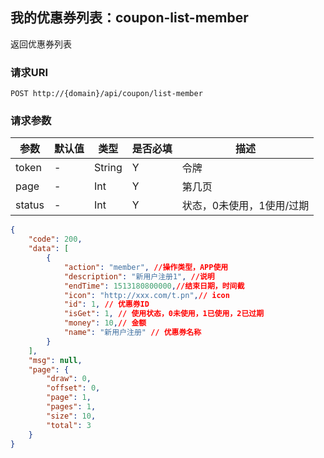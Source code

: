 ##  我的优惠券列表：coupon-list-member

返回优惠券列表

### 请求URI

`POST http://{domain}/api/coupon/list-member`

### 请求参数
参数 | 默认值 | 类型 | 是否必填 | 描述 
--------- | ------- | --------- | ------- | ----------- 
token | - | String | Y | 令牌
page | - | Int | Y | 第几页
status | - | Int | Y | 状态，0未使用，1使用/过期
 
```json
{
    "code": 200,
    "data": [
        {
            "action": "member", //操作类型，APP使用
            "description": "新用户注册1", //说明
            "endTime": 1513180800000,//结束日期，时间截
            "icon": "http://xxx.com/t.pn",// icon
            "id": 1, // 优惠券ID
            "isGet": 1, // 使用状态，0未使用，1已使用，2已过期
            "money": 10,// 金额
            "name": "新用户注册" // 优惠券名称
        }
    ],
    "msg": null,
    "page": {
        "draw": 0,
        "offset": 0,
        "page": 1,
        "pages": 1,
        "size": 10,
        "total": 3
    }
}
```

